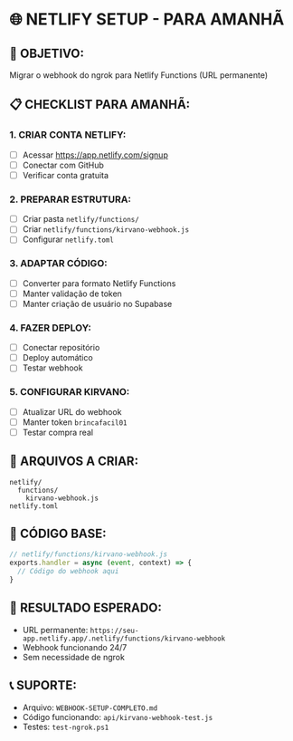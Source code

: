 # 🌐 NETLIFY SETUP - PARA AMANHÃ

## 🎯 **OBJETIVO:**
Migrar o webhook do ngrok para Netlify Functions (URL permanente)

## 📋 **CHECKLIST PARA AMANHÃ:**

### **1. CRIAR CONTA NETLIFY:**
- [ ] Acessar https://app.netlify.com/signup
- [ ] Conectar com GitHub
- [ ] Verificar conta gratuita

### **2. PREPARAR ESTRUTURA:**
- [ ] Criar pasta `netlify/functions/`
- [ ] Criar `netlify/functions/kirvano-webhook.js`
- [ ] Configurar `netlify.toml`

### **3. ADAPTAR CÓDIGO:**
- [ ] Converter para formato Netlify Functions
- [ ] Manter validação de token
- [ ] Manter criação de usuário no Supabase

### **4. FAZER DEPLOY:**
- [ ] Conectar repositório
- [ ] Deploy automático
- [ ] Testar webhook

### **5. CONFIGURAR KIRVANO:**
- [ ] Atualizar URL do webhook
- [ ] Manter token `brincafacil01`
- [ ] Testar compra real

## 📁 **ARQUIVOS A CRIAR:**
```
netlify/
  functions/
    kirvano-webhook.js
netlify.toml
```

## 🔧 **CÓDIGO BASE:**
```javascript
// netlify/functions/kirvano-webhook.js
exports.handler = async (event, context) => {
  // Código do webhook aqui
}
```

## 🎉 **RESULTADO ESPERADO:**
- URL permanente: `https://seu-app.netlify.app/.netlify/functions/kirvano-webhook`
- Webhook funcionando 24/7
- Sem necessidade de ngrok

## 📞 **SUPORTE:**
- Arquivo: `WEBHOOK-SETUP-COMPLETO.md`
- Código funcionando: `api/kirvano-webhook-test.js`
- Testes: `test-ngrok.ps1`

